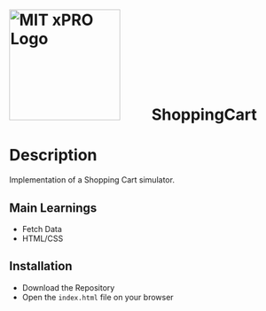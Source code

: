 # <img src="https://globalalumni.xpro.mit.edu/wp-content/uploads/2020/03/main-nav-logo.png" alt="MIT xPRO Logo" style="float: center; margin-right: 50px;" width="200"/>  ShoppingCart

# Description

Implementation of a Shopping Cart simulator.

## Main Learnings
* Fetch Data
* HTML/CSS

## Installation
* Download the Repository
* Open the <code>index.html</code> file on your browser
